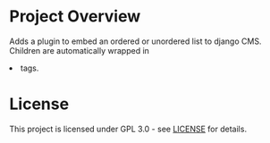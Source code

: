 # Project Overview

Adds a plugin to embed an ordered or unordered list to django CMS. Children are automatically wrapped in <li> tags.

# License

This project is licensed under GPL 3.0 - see [LICENSE](LICENSE.md) for details.
